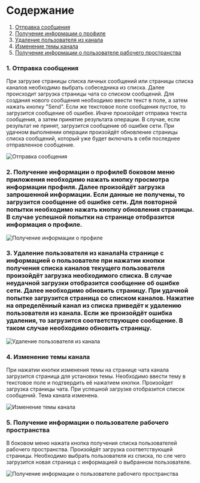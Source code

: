 ﻿# Содержание
1. [Отправка сообщения](#1)
2. [Получение информации о профиле](#2)
3. [Удаление пользователя из канала](#3)
4. [Изменение темы канала](#4)
5. [Получение информации о  пользователе рабочего пространства](#5)

### 1. Отправка сообщения<a name="1"></a>
При загрузке страницы списка личных сообщений или страницы списка каналов необходимо выбрать собеседника из списка. Далее происходит загрузка страницы чата со списком сообщений. Для создания нового сообщения необходимо ввести текст в поле, а затем нажать кнопку "Send". Если же текстовое поле сообщения пустое, то загрузится сообщение об ошибке. Иначе произойдет отправка текста сообщения, а затем принятие результата операции. В случае, если результат не принят, загрузится сообщение об ошибке сети. При удачном выполнении операции произойдёт обновление страницы списка сообщений, который уже будет включать в себя последнее отправленное сообщение.

![Отправка сообщения](https://github.com/kateLap/SlackClient/blob/master/Images/Diagrams/Activity/SendMessage.JPG)

### 2.  Получение информации о профиле<a name="2"></a>В боковом меню приложения необходимо нажать кнопку просмотра информации профиля. Далее произойдёт загрузка запрошенной информации. Если данные не получены, то загрузится сообщение об ошибке сети. Для повторной попытки необходимо нажать кнопку обновления страницы. В случае успешной попытки на странице отобразится информация о профиле.

![Получение информации о профиле](https://github.com/kateLap/SlackClient/blob/master/Images/Diagrams/Activity/ProfileInfo.JPG)
  
### 3.  Удаление пользователя из канала<a name="3"></a>На странице с информацией о пользователе при нажатии кнопки получения списка каналов текущего пользователя произойдёт загрузка необходимого списка. В случае неудачной загрузки отобразится сообщение об ошибке сети. Далее необходимо обновить страницу. При удачной попытке загрузится страница со списком каналов. Нажатие на определённый канал из списка приведёт к удалению пользователя из канала. Если же произойдёт ошибка удаления, то загрузится соответствующее сообщение. В таком случае необходимо обновить страницу.

![Удаление пользователя из канала](https://github.com/kateLap/SlackClient/blob/master/Images/Diagrams/Activity/KickUser.JPG)

### 4. Изменение темы канала<a name="4"></a>
При нажатии кнопки изменения темы на странице чата канала загрузится страница для установки темы. Необходимо ввести тему в текстовое поле и подтвердить её нажатием кнопки. Произойдет загрузка страницы чата. При успешной загрузке отобразится список сообщений. Тема канала изменена.

![Изменение темы канала](https://github.com/kateLap/SlackClient/blob/master/Images/Diagrams/Activity/SetTopic.JPG)

### 5. Получение информации о  пользователе рабочего пространства<a name="5"></a>
В боковом меню нажата кнопка получения списка пользователей рабочего пространства. Произойдёт загрузка соответствующей страницы. Необходимо выбрать пользователя из списка, по сле чего загрузится новая страница с информацией о выбранном пользователе. 

![Получение информации о  пользователе рабочего пространства](https://github.com/kateLap/SlackClient/blob/master/Images/Diagrams/Activity/UsersInformation.JPG)